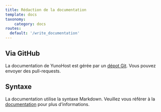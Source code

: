 ```yaml
---
title: Rédaction de la documentation
template: docs
taxonomy:
    category: docs
routes:
  default: '/write_documentation'
---
```


## Via GitHub

La documentation de YunoHost est gérée par un [dépot Git](https://github.com/YunoHost/doc). Vous pouvez envoyer des pull-requests.

## Syntaxe

La documentation utilise la syntaxe Markdown. Veuillez vous référer à la [documentation](/doc_markdown_guide) pour plus d’informations.
